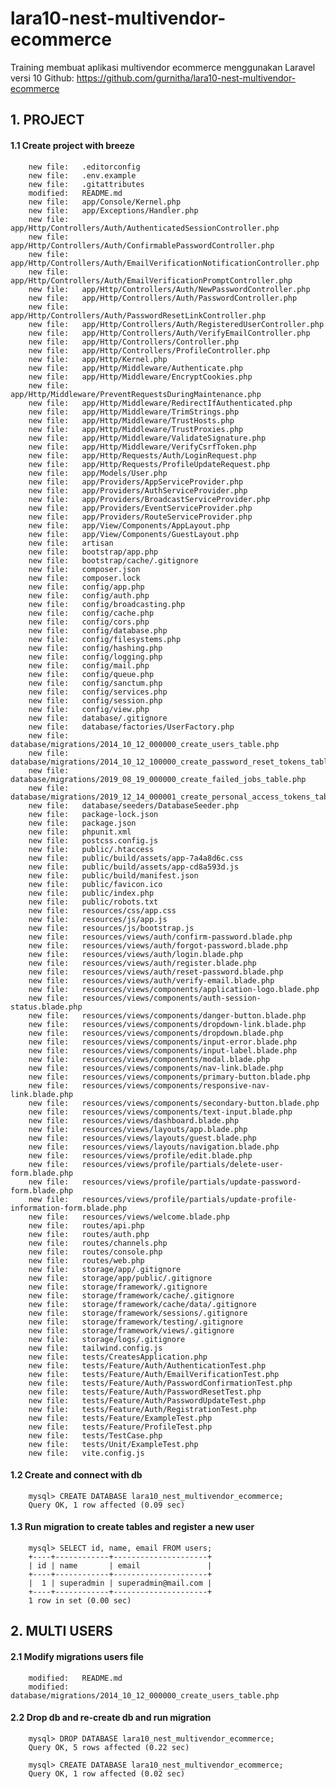 # lara10-nest-multivendor-ecommerce
Training membuat aplikasi multivendor ecommerce menggunakan Laravel versi 10
Github: https://github.com/gurnitha/lara10-nest-multivendor-ecommerce


## 1. PROJECT

#### 1.1 Create project with breeze

        new file:   .editorconfig
        new file:   .env.example
        new file:   .gitattributes
        modified:   README.md
        new file:   app/Console/Kernel.php
        new file:   app/Exceptions/Handler.php
        new file:   app/Http/Controllers/Auth/AuthenticatedSessionController.php
        new file:   app/Http/Controllers/Auth/ConfirmablePasswordController.php
        new file:   app/Http/Controllers/Auth/EmailVerificationNotificationController.php
        new file:   app/Http/Controllers/Auth/EmailVerificationPromptController.php
        new file:   app/Http/Controllers/Auth/NewPasswordController.php
        new file:   app/Http/Controllers/Auth/PasswordController.php
        new file:   app/Http/Controllers/Auth/PasswordResetLinkController.php
        new file:   app/Http/Controllers/Auth/RegisteredUserController.php
        new file:   app/Http/Controllers/Auth/VerifyEmailController.php
        new file:   app/Http/Controllers/Controller.php
        new file:   app/Http/Controllers/ProfileController.php
        new file:   app/Http/Kernel.php
        new file:   app/Http/Middleware/Authenticate.php
        new file:   app/Http/Middleware/EncryptCookies.php
        new file:   app/Http/Middleware/PreventRequestsDuringMaintenance.php
        new file:   app/Http/Middleware/RedirectIfAuthenticated.php
        new file:   app/Http/Middleware/TrimStrings.php
        new file:   app/Http/Middleware/TrustHosts.php
        new file:   app/Http/Middleware/TrustProxies.php
        new file:   app/Http/Middleware/ValidateSignature.php
        new file:   app/Http/Middleware/VerifyCsrfToken.php
        new file:   app/Http/Requests/Auth/LoginRequest.php
        new file:   app/Http/Requests/ProfileUpdateRequest.php
        new file:   app/Models/User.php
        new file:   app/Providers/AppServiceProvider.php
        new file:   app/Providers/AuthServiceProvider.php
        new file:   app/Providers/BroadcastServiceProvider.php
        new file:   app/Providers/EventServiceProvider.php
        new file:   app/Providers/RouteServiceProvider.php
        new file:   app/View/Components/AppLayout.php
        new file:   app/View/Components/GuestLayout.php
        new file:   artisan
        new file:   bootstrap/app.php
        new file:   bootstrap/cache/.gitignore
        new file:   composer.json
        new file:   composer.lock
        new file:   config/app.php
        new file:   config/auth.php
        new file:   config/broadcasting.php
        new file:   config/cache.php
        new file:   config/cors.php
        new file:   config/database.php
        new file:   config/filesystems.php
        new file:   config/hashing.php
        new file:   config/logging.php
        new file:   config/mail.php
        new file:   config/queue.php
        new file:   config/sanctum.php
        new file:   config/services.php
        new file:   config/session.php
        new file:   config/view.php
        new file:   database/.gitignore
        new file:   database/factories/UserFactory.php
        new file:   database/migrations/2014_10_12_000000_create_users_table.php
        new file:   database/migrations/2014_10_12_100000_create_password_reset_tokens_table.php
        new file:   database/migrations/2019_08_19_000000_create_failed_jobs_table.php
        new file:   database/migrations/2019_12_14_000001_create_personal_access_tokens_table.php
        new file:   database/seeders/DatabaseSeeder.php
        new file:   package-lock.json
        new file:   package.json
        new file:   phpunit.xml
        new file:   postcss.config.js
        new file:   public/.htaccess
        new file:   public/build/assets/app-7a4a8d6c.css
        new file:   public/build/assets/app-cd8a593d.js
        new file:   public/build/manifest.json
        new file:   public/favicon.ico
        new file:   public/index.php
        new file:   public/robots.txt
        new file:   resources/css/app.css
        new file:   resources/js/app.js
        new file:   resources/js/bootstrap.js
        new file:   resources/views/auth/confirm-password.blade.php
        new file:   resources/views/auth/forgot-password.blade.php
        new file:   resources/views/auth/login.blade.php
        new file:   resources/views/auth/register.blade.php
        new file:   resources/views/auth/reset-password.blade.php
        new file:   resources/views/auth/verify-email.blade.php
        new file:   resources/views/components/application-logo.blade.php
        new file:   resources/views/components/auth-session-status.blade.php
        new file:   resources/views/components/danger-button.blade.php
        new file:   resources/views/components/dropdown-link.blade.php
        new file:   resources/views/components/dropdown.blade.php
        new file:   resources/views/components/input-error.blade.php
        new file:   resources/views/components/input-label.blade.php
        new file:   resources/views/components/modal.blade.php
        new file:   resources/views/components/nav-link.blade.php
        new file:   resources/views/components/primary-button.blade.php
        new file:   resources/views/components/responsive-nav-link.blade.php
        new file:   resources/views/components/secondary-button.blade.php
        new file:   resources/views/components/text-input.blade.php
        new file:   resources/views/dashboard.blade.php
        new file:   resources/views/layouts/app.blade.php
        new file:   resources/views/layouts/guest.blade.php
        new file:   resources/views/layouts/navigation.blade.php
        new file:   resources/views/profile/edit.blade.php
        new file:   resources/views/profile/partials/delete-user-form.blade.php
        new file:   resources/views/profile/partials/update-password-form.blade.php
        new file:   resources/views/profile/partials/update-profile-information-form.blade.php
        new file:   resources/views/welcome.blade.php
        new file:   routes/api.php
        new file:   routes/auth.php
        new file:   routes/channels.php
        new file:   routes/console.php
        new file:   routes/web.php
        new file:   storage/app/.gitignore
        new file:   storage/app/public/.gitignore
        new file:   storage/framework/.gitignore
        new file:   storage/framework/cache/.gitignore
        new file:   storage/framework/cache/data/.gitignore
        new file:   storage/framework/sessions/.gitignore
        new file:   storage/framework/testing/.gitignore
        new file:   storage/framework/views/.gitignore
        new file:   storage/logs/.gitignore
        new file:   tailwind.config.js
        new file:   tests/CreatesApplication.php
        new file:   tests/Feature/Auth/AuthenticationTest.php
        new file:   tests/Feature/Auth/EmailVerificationTest.php
        new file:   tests/Feature/Auth/PasswordConfirmationTest.php
        new file:   tests/Feature/Auth/PasswordResetTest.php
        new file:   tests/Feature/Auth/PasswordUpdateTest.php
        new file:   tests/Feature/Auth/RegistrationTest.php
        new file:   tests/Feature/ExampleTest.php
        new file:   tests/Feature/ProfileTest.php
        new file:   tests/TestCase.php
        new file:   tests/Unit/ExampleTest.php
        new file:   vite.config.js

#### 1.2 Create and connect with db

        mysql> CREATE DATABASE lara10_nest_multivendor_ecommerce;
        Query OK, 1 row affected (0.09 sec)

#### 1.3 Run migration to create tables and register a new user

        mysql> SELECT id, name, email FROM users;                                        
        +----+------------+---------------------+                                        
        | id | name       | email               |                                        
        +----+------------+---------------------+                                        
        |  1 | superadmin | superadmin@mail.com |                                        
        +----+------------+---------------------+                                        
        1 row in set (0.00 sec)    


## 2. MULTI USERS

#### 2.1 Modify migrations users file

        modified:   README.md
        modified:   database/migrations/2014_10_12_000000_create_users_table.php

#### 2.2 Drop db and re-create db and run migration

        mysql> DROP DATABASE lara10_nest_multivendor_ecommerce;
        Query OK, 5 rows affected (0.22 sec)

        mysql> CREATE DATABASE lara10_nest_multivendor_ecommerce;
        Query OK, 1 row affected (0.02 sec)